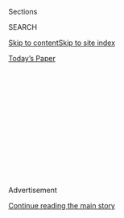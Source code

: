 <div id="app">

<div>

<div>

<div>

<div class="NYTAppHideMasthead css-1q2w90k e1suatyy0">

<div class="section css-ui9rw0 e1suatyy2">

<div class="css-eph4ug er09x8g0">

<div class="css-6n7j50">

</div>

<span class="css-1dv1kvn">Sections</span>

<div class="css-10488qs">

<span class="css-1dv1kvn">SEARCH</span>

</div>

[Skip to content](#site-content)[Skip to site
index](#site-index)

</div>

<div class="css-10698na e1huz5gh0">

</div>

</div>

<div id="masthead-bar-one" class="section hasLinks css-15hmgas e1csuq9d3">

<div class="css-uqyvli e1csuq9d0">

</div>

<div class="css-1uqjmks e1csuq9d1">

</div>

<div class="css-9e9ivx">

[](https://myaccount.nytimes3xbfgragh.onion/auth/login?response_type=cookie&client_id=vi)

</div>

<div class="css-1bvtpon e1csuq9d2">

[Today’s
Paper](https://www.nytimes3xbfgragh.onion/section/todayspaper)

</div>

</div>

</div>

</div>

<div data-aria-hidden="false">

<div id="site-content" data-role="main">

<div>

<div class="css-1aor85t" style="opacity:0.000000001;z-index:-1;visibility:hidden">

<div class="css-1hqnpie">

<div class="css-epjblv">

<span class="css-17xtcya">[Opinion](/section/opinion)</span><span class="css-x15j1o">|</span><span class="css-fwqvlz">The
Subways Are Facing a Five-Alarm
Fire</span>

</div>

<div class="css-k008qs">

<div class="css-1iwv8en">

<span class="css-18z7m18"></span>

<div>

</div>

</div>

<span class="css-1n6z4y">https://nyti.ms/3bjBGDn</span>

<div class="css-1705lsu">

<div class="css-4xjgmj">

<div class="css-4skfbu" data-role="toolbar" data-aria-label="Social Media Share buttons, Save button, and Comments Panel with current comment count" data-testid="share-tools">

  - 
  - 
  - 
  - 
    
    <div class="css-6n7j50">
    
    </div>

  - 

</div>

</div>

</div>

</div>

</div>

</div>

<div class="css-13pd83m">

</div>

<div id="top-wrapper" class="css-1sy8kpn">

<div id="top-slug" class="css-l9onyx">

Advertisement

</div>

[Continue reading the main
story](#after-top)

<div class="ad top-wrapper" style="text-align:center;height:100%;display:block;min-height:250px">

<div id="top" class="place-ad" data-position="top" data-size-key="top">

</div>

</div>

<div id="after-top">

</div>

</div>

<div>

<div class="css-v5btjw etb61u70">

<div class="css-v05ibm etb61u71">

[Opinion](/section/opinion)

</div>

</div>

<div id="sponsor-wrapper" class="css-1hyfx7x">

<div id="sponsor-slug" class="css-19vbshk">

Supported by

</div>

[Continue reading the main
story](#after-sponsor)

<div id="sponsor" class="ad sponsor-wrapper" style="text-align:center;height:100%;display:block">

</div>

<div id="after-sponsor">

</div>

</div>

<div class="css-186x18t">

</div>

<div class="css-1vkm6nb ehdk2mb0">

# The Subways Are Facing a Five-Alarm Fire

</div>

New York City cannot recover without a robust transit system, and the
country cannot rebound without New York.

<div class="css-18e8msd">

<div class="css-vp77d3 epjyd6m0">

<div class="css-1baulvz">

By <span class="css-1baulvz" itemprop="name">Patrick J. Foye</span> and
<span class="css-1baulvz last-byline" itemprop="name">John
Samuelsen</span>

<div class="css-8atqhb">

Mr. Foye is the chairman and chief executive of the New York
Metropolitan Transportation Authority. Mr. Samuelsen is the
International President of the Transport Workers Union.

</div>

</div>

</div>

  - Sept. 1,
    2020

  - 
    
    <div class="css-4xjgmj">
    
    <div class="css-d8bdto" data-role="toolbar" data-aria-label="Social Media Share buttons, Save button, and Comments Panel with current comment count" data-testid="share-tools">
    
      - 
      - 
      - 
      - 
        
        <div class="css-6n7j50">
        
        </div>
    
      - 
    
    </div>
    
    </div>

</div>

<div class="css-79elbk" data-testid="photoviewer-wrapper">

<div class="css-z3e15g" data-testid="photoviewer-wrapper-hidden">

</div>

<div class="css-1a48zt4 ehw59r15" data-testid="photoviewer-children">

![<span class="css-16f3y1r e13ogyst0" data-aria-hidden="true">Even with
New York’s curve flattened, transit ridership is down 75
percent.</span><span class="css-cnj6d5 e1z0qqy90" itemprop="copyrightHolder"><span class="css-1ly73wi e1tej78p0">Credit...</span><span><span>Johnny
Milano for The New York
Times</span></span></span>](https://static01.graylady3jvrrxbe.onion/images/2020/09/01/opinion/01Foye1/merlin_172115616_53f34c85-0460-4fb6-88a5-d70f6bebab78-articleLarge.jpg?quality=75&auto=webp&disable=upscale)

</div>

</div>

</div>

<div class="section meteredContent css-1r7ky0e" name="articleBody" itemprop="articleBody">

<div class="css-1fanzo5 StoryBodyCompanionColumn">

<div class="css-53u6y8">

As chief executive of North America’s largest transportation system, and
as president of the country’s biggest transit workers’ union, we have
had our fair share of disputes. But we agree on this: The Metropolitan
Transportation Authority is facing a five-alarm-fire — and the
Republican majority in the U.S. Senate seems content to sit back and do
nothing while it burns.

This isn’t hyperbole. The numbers are staggering: a [$16 billion
deficit](http://www.mta.info/press-release/mta-headquarters/us-senate-considers-coronavirus-relief-bill-mta-details-16-billion)
through 2024, with $200 million in revenue losses every week. The
pandemic has caused precipitous declines in ridership, fare revenues,
tolls and subsidies. Pandemic-related expenses, like the cleaning and
disinfecting of train cars, have soared.

Through it all, the M.T.A.’s employees have continued to operate and
maintain the public transit system. They have ensured that doctors,
nurses, supermarket workers and so many other essential employees get to
their jobs on the front lines.

But this courageous dedication came at the highest price. By late July,
131 transit workers who worked and fought for New York during this
crisis perished. We mourn their loss every single day.

</div>

</div>

<div class="css-1fanzo5 StoryBodyCompanionColumn">

<div class="css-53u6y8">

Now the transit system that carried us through the pandemic is set to
run out of money. The workers who kept New York moving and put their own
health and families at risk are worried about layoffs. The M.T.A. has
[drafted
plans](https://www.nytimes3xbfgragh.onion/2020/08/26/nyregion/nyc-subway-bus-service-cuts.html)
for the worst service cuts in agency history: up to 40 percent across
the subway and bus network, and up to 50 percent across the commuter
rails. This is compounded by a looming fare hike and possibly deep cuts
to the $51.5 billion capital construction plan necessary to modernize
the 116-year-old system.

We have been sounding the warning bell for months. The M.T.A. is in a
free fall. The only way to stop it is congressional action, and time is
running out.

The issue of layoffs, in particular, is putting the M.T.A. and its
unionized employees on an ugly collision course when the city needs
unity to get back on its feet. We are pleading with the federal
government to deliver, quickly, to ward off disaster.

Before Covid-19 hit, the M.T.A. was making the best progress it had seen
in decades, with an expected $81 million operating surplus, six
consecutive months of on-time performance above 80 percent and growing
ridership, serving approximately 8.6 million customers per day.

Congress needs to step up and deliver for mass transit, not only in New
York but across the country. Republican Senate leadership is ignoring
the magnitude of this fiscal crisis. The M.T.A. needs $12 billion to get
through the rest of this year and 2021. We’re facing an existential
crisis; even the Great Depression had a less severe impact on the
revenue of New York City’s transit system than what we are seeing now.

</div>

</div>

<div class="css-1fanzo5 StoryBodyCompanionColumn">

<div class="css-53u6y8">

After the 1929 stock market crash, ridership on New York City buses and
street cars declined by 16 percent. Compare that with today’s losses on
buses, which are roughly 45 percent. The subway comparison is even more
striking — by 1933, ridership had dropped by only a modest 12 percent.
At the peak of the Covid-19 pandemic, it was down by 93 percent. And
even now, with New York’s curve flattened, transit ridership is still
down 75 percent.

Punishing the M.T.A. and transit systems across the country over an
ideological political agenda is not only wrong; it is bad economics. The
downstate New York region — New York City and the surrounding area —
accounts for about 8 percent of the nation’s gross domestic product. New
York City cannot recover without a robust M.T.A., and the country cannot
rebound economically without a healthy New York.

Even if federal funding does come through, the M.T.A. will still face
some extremely difficult choices. But New York deserves better. Over the
past four years, New York taxpayers have given $116 billion more to the
federal government than they received back in federal spending for an
average annual negative balance of $29 billion — far exceeding every
other state. Our riders and transit workers make this possible.

Our fate rests squarely in the hands of the federal government. Every
day Congress fails to pass another Covid-19 relief bill is another day
closer to the end of mass transit as we know it.

Patrick J. Foye is chairman and chief executive of the New York
Metropolitan Transportation Authority. John Samuelsen is the
International President of the Transport Workers Union.

*The Times is committed to publishing* [*a diversity of
letters*](https://www.nytimes3xbfgragh.onion/2019/01/31/opinion/letters/letters-to-editor-new-york-times-women.html)
*to the editor. We’d like to hear what you think about this or any of
our articles. Here are some*
[*tips*](https://help.nytimes3xbfgragh.onion/hc/en-us/articles/115014925288-How-to-submit-a-letter-to-the-editor)*.
And here’s our email:*
[*letters@NYTimes.com*](mailto:letters@NYTimes.com)*.*

*Follow The New York Times Opinion section on*
[*Facebook*](https://www.facebookcorewwwi.onion/nytopinion)*,* [*Twitter
(@NYTopinion)*](http://twitter.com/NYTOpinion) *and*
[*Instagram*](https://www.instagram.com/nytopinion/)*.*

</div>

</div>

<div>

</div>

</div>

<div>

</div>

<div>

</div>

<div>

</div>

<div>

<div id="bottom-wrapper" class="css-1ede5it">

<div id="bottom-slug" class="css-l9onyx">

Advertisement

</div>

[Continue reading the main
story](#after-bottom)

<div id="bottom" class="ad bottom-wrapper" style="text-align:center;height:100%;display:block;min-height:90px">

</div>

<div id="after-bottom">

</div>

</div>

</div>

</div>

</div>

## Site Index

<div>

</div>

## Site Information Navigation

  - [© <span>2020</span> <span>The New York Times
    Company</span>](https://help.nytimes3xbfgragh.onion/hc/en-us/articles/115014792127-Copyright-notice)

<!-- end list -->

  - [NYTCo](https://www.nytco.com/)
  - [Contact
    Us](https://help.nytimes3xbfgragh.onion/hc/en-us/articles/115015385887-Contact-Us)
  - [Work with us](https://www.nytco.com/careers/)
  - [Advertise](https://nytmediakit.com/)
  - [T Brand Studio](http://www.tbrandstudio.com/)
  - [Your Ad
    Choices](https://www.nytimes3xbfgragh.onion/privacy/cookie-policy#how-do-i-manage-trackers)
  - [Privacy](https://www.nytimes3xbfgragh.onion/privacy)
  - [Terms of
    Service](https://help.nytimes3xbfgragh.onion/hc/en-us/articles/115014893428-Terms-of-service)
  - [Terms of
    Sale](https://help.nytimes3xbfgragh.onion/hc/en-us/articles/115014893968-Terms-of-sale)
  - [Site
    Map](https://spiderbites.nytimes3xbfgragh.onion)
  - [Help](https://help.nytimes3xbfgragh.onion/hc/en-us)
  - [Subscriptions](https://www.nytimes3xbfgragh.onion/subscription?campaignId=37WXW)

</div>

</div>

</div>

</div>
